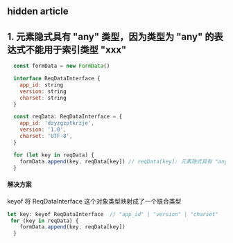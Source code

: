 ## hidden article

## 1. 元素隐式具有 "any" 类型，因为类型为 "any" 的表达式不能用于索引类型 "xxx"

```js
  const formData = new FormData()

  interface ReqDataInterface {
    app_id: string
    version: string
    charset: string
  }

  const reqData: ReqDataInterface = {
    app_id: 'dzyzgzptkrzje',
    version: '1.0',
    charset: 'UTF-8',
  }

  for (let key in reqData) {
    formData.append(key, reqData[key]) // reqData[key]: 元素隐式具有 "any" 类型，因为类型为 "any" 的表达式不能用于索引类型 "ReqDataInterface"
  }
```

#### 解决方案

keyof 将 ReqDataInterface 这个对象类型映射成了一个联合类型

```js
let key: keyof ReqDataInterface  // "app_id" | "version" | "charset"
 for (key in reqData) {
    formData.append(key, reqData[key])
  }
```
